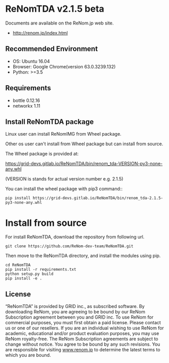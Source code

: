 # ReNomTDA v2.1.5 beta

Documents are available on the ReNom.jp web site.

- http://renom.jp/index.html


## Recommended Environment
- OS: Ubuntu 16.04
- Browser: Google Chrome(version 63.0.3239.132)
- Python: >=3.5


## Requirements

- bottle 0.12.16
- networkx 1.11


## Install ReNomTDA package

Linux user can install ReNomIMG from Wheel package.

Other os user can't install from Wheel package but can install from source.

The Wheel package is provided at:

https://grid-devs.gitlab.io/ReNomTDA/bin/renom_tda-VERSION-py3-none-any.whl

(VERSION is stands for actual version number e.g. 2.1.5)

You can install the wheel package with pip3 command::

```
pip install https://grid-devs.gitlab.io/ReNomTDA/bin/renom_tda-2.1.5-py3-none-any.whl
```

# Install from source

For install ReNomTDA, download the repository from following url.

```
git clone https://github.com/ReNom-dev-team/ReNomTDA.git
```

Then move to the ReNomTDA directory, and install the modules using pip.

```
cd ReNomTDA
pip install -r requirements.txt
python setup.py build
pip install -e .
```


## License

“ReNomTDA” is provided by GRID inc., as subscribed software.  By downloading ReNom, you are agreeing to be bound by our ReNom Subscription agreement between you and GRID inc.
To use ReNom for commercial purposes, you must first obtain a paid license. Please contact us or one of our resellers.  If you are an individual wishing to use ReNom for academic, educational and/or product evaluation purposes, you may use ReNom royalty-free.
The ReNom Subscription agreements are subject to change without notice. You agree to be bound by any such revisions. You are responsible for visiting www.renom.jp to determine the latest terms to which you are bound.
